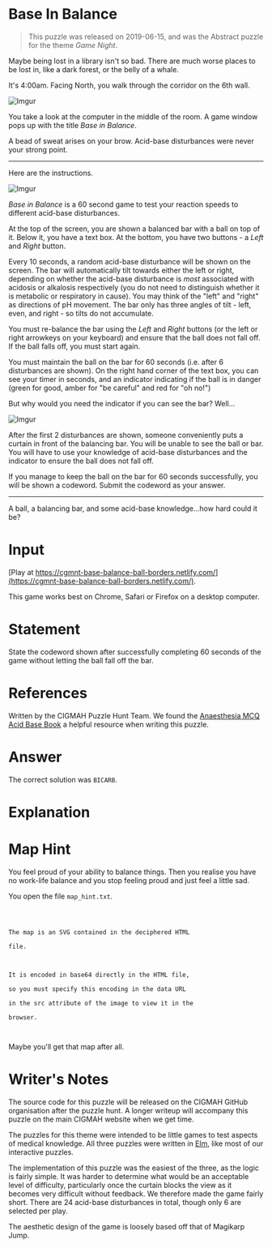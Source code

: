 

# Base In Balance

> This puzzle was released on 2019-06-15, and was the Abstract puzzle for the theme *Game Night*. 

Maybe being lost in a library isn't so bad. There are much worse places to be lost in, like a dark forest, or the belly of a whale.

It's 4:00am. Facing North, you walk through the corridor on the 6th wall.

![Imgur](https://i.imgur.com/GxTQZ2F.gif)

You take a look at the computer in the middle of the room. A game window pops up with the title *Base in Balance*. 

A bead of sweat arises on your brow. Acid-base disturbances were never your strong point.

---

Here are the instructions. 

![Imgur](https://i.imgur.com/aFSprt3.gif)

*Base in Balance* is a 60 second game to test your reaction speeds to different acid-base disturbances.  

At the top of the screen, you are shown a balanced bar with a ball on top of it. Below it, you have a text box. At the bottom, you have two buttons - a *Left* and *Right* button.

Every 10 seconds, a random acid-base disturbance will be shown on the screen. The bar will automatically tilt towards either the left or right, depending on whether the acid-base disturbance is *most* associated with acidosis or alkalosis respectively (you do not need to distinguish whether it is metabolic or respiratory in cause). You may think of the "left" and "right" as directions of pH movement. The bar only has three angles of tilt - left, even, and right - so tilts do not accumulate.

You must re-balance the bar using the *Left* and *Right* buttons (or the left or right arrowkeys on your keyboard) and ensure that the ball does not fall off. If the ball falls off, you must start again. 

You must maintain the ball on the bar for 60 seconds (i.e. after 6 disturbances are shown). On the right hand corner of the text box, you can see your timer in seconds, and an indicator indicating if the ball is in danger (green for good, amber for "be careful" and red for "oh no!")

But why would you need the indicator if you can see the bar? Well...

![Imgur](https://i.imgur.com/DoBeMqz.gif)

After the first 2 disturbances are shown, someone conveniently puts a curtain in front of the balancing bar. You will be unable to see the ball or bar. You will have to use your knowledge of acid-base disturbances and the indicator to ensure the ball does not fall off. 

If you manage to keep the ball on the bar for 60 seconds successfully, you will be shown a codeword. Submit the codeword as your answer.

---

A ball, a balancing bar, and some acid-base knowledge...how hard could it be?

# Input

[Play at https://cgmnt-base-balance-ball-borders.netlify.com/](https://cgmnt-base-balance-ball-borders.netlify.com/).

This game works best on Chrome, Safari or Firefox on a desktop computer.

# Statement

State the codeword shown after successfully completing 60 seconds of the game without letting the ball fall off the bar.


# References

Written by the CIGMAH Puzzle Hunt Team. We found the [Anaesthesia MCQ Acid Base Book](https://www.anaesthesiamcq.com/AcidBaseBook/) a helpful resource when writing this puzzle.

# Answer

The correct solution was `BICARB`.

# Explanation

# Map Hint

You feel proud of your ability to balance things. Then you realise you have no work-life balance and you stop feeling proud and just feel a little sad. 

You open the file `map_hint.txt`.

```text

The map is an SVG contained in the deciphered HTML 
file. 

It is encoded in base64 directly in the HTML file, 
so you must specify this encoding in the data URL 
in the src attribute of the image to view it in the
browser.

```

Maybe you'll get that map after all.

# Writer's Notes

The source code for this puzzle will be released on the CIGMAH GitHub organisation after the puzzle hunt. A longer writeup will accompany this puzzle on the main CIGMAH website when we get time.

The puzzles for this theme were intended to be little games to test aspects of medical knowledge. All three puzzles were written in [Elm](https://elm-lang.org/), like most of our interactive puzzles.

The implementation of this puzzle was the easiest of the three, as the logic is fairly simple. It was harder to determine what would be an acceptable level of difficulty, particularly once the curtain blocks the view as it becomes very difficult without feedback. We therefore made the game fairly short. There are 24 acid-base disturbances in total, though only 6 are selected per play.

The aesthetic design of the game is loosely based off that of Magikarp Jump.

